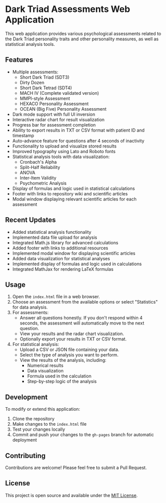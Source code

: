 # Dark Triad Assessments Web Application

This web application provides various psychological assessments related to the Dark Triad personality traits and other personality measures, as well as statistical analysis tools.

## Features

- Multiple assessments:
  - Short Dark Triad (SDT3)
  - Dirty Dozen
  - Short Dark Tetrad (SDT4)
  - MACH IV (Complete validated version)
  - MMPI-style Assessment
  - HEXACO Personality Assessment
  - OCEAN (Big Five) Personality Assessment
- Dark mode support with full UI inversion
- Interactive radar chart for result visualization
- Progress bar for assessment completion
- Ability to export results in TXT or CSV format with patient ID and timestamp
- Auto-advance feature for questions after 4 seconds of inactivity
- Functionality to upload and visualize stored results
- Improved typography using Lato and Roboto fonts
- Statistical analysis tools with data visualization:
  - Cronbach's Alpha
  - Split-Half Reliability
  - ANOVA
  - Inter-Item Validity
  - Psychometric Analysis
- Display of formulas and logic used in statistical calculations
- Footer with links to repository wiki and scientific articles
- Modal window displaying relevant scientific articles for each assessment

## Recent Updates

- Added statistical analysis functionality
- Implemented data file upload for analysis
- Integrated Math.js library for advanced calculations
- Added footer with links to additional resources
- Implemented modal window for displaying scientific articles
- Added data visualization for statistical analyses
- Implemented display of formulas and logic used in calculations
- Integrated MathJax for rendering LaTeX formulas

## Usage

1. Open the `index.html` file in a web browser.
2. Choose an assessment from the available options or select "Statistics" for data analysis.
3. For assessments:
   - Answer all questions honestly. If you don't respond within 4 seconds, the assessment will automatically move to the next question.
   - View your results and the radar chart visualization.
   - Optionally export your results in TXT or CSV format.
4. For statistical analysis:
   - Upload a CSV or JSON file containing your data.
   - Select the type of analysis you want to perform.
   - View the results of the analysis, including:
     - Numerical results
     - Data visualization
     - Formula used in the calculation
     - Step-by-step logic of the analysis

## Development

To modify or extend this application:

1. Clone the repository
2. Make changes to the `index.html` file
3. Test your changes locally
4. Commit and push your changes to the `gh-pages` branch for automatic deployment

## Contributing

Contributions are welcome! Please feel free to submit a Pull Request.

## License

This project is open source and available under the [MIT License](LICENSE).